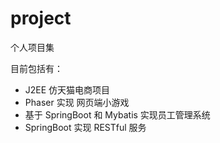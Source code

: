 # project
个人项目集

目前包括有：

- J2EE 仿天猫电商项目
- Phaser 实现 网页端小游戏
- 基于 SpringBoot 和 Mybatis 实现员工管理系统
- SpringBoot 实现 RESTful 服务

